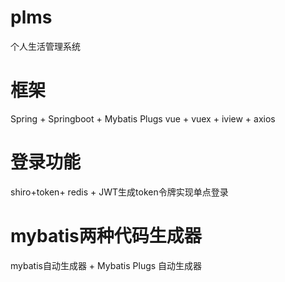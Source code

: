 # plms
个人生活管理系统
# 框架
Spring + Springboot + Mybatis Plugs
vue + vuex + iview + axios
# 登录功能
shiro+token+ redis + JWT生成token令牌实现单点登录
# mybatis两种代码生成器
mybatis自动生成器 + Mybatis Plugs 自动生成器
